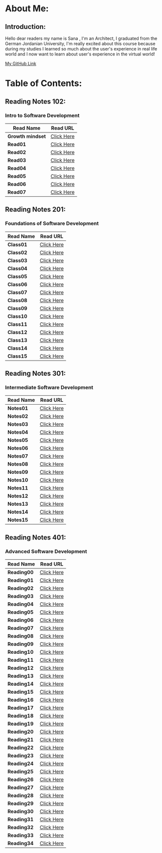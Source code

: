 # About Me:

## Introduction:

Hello dear readers my name is Sana ,
I'm an Architect, I graduated from the German Jordanian University, I'm really excited about this course because during my studies I learned so much about the user's experience in real life world and I now want to learn about user's experience in the virtual world!

[My GitHub Link ](https://github.com/SanaIshaqat)



# Table of Contents:

## Reading Notes 102:
### Intro to Software Development

Read Name | Read URL
------------ | -------------
**Growth mindset** | [Click Here](https://sanaishaqat.github.io/Reading-Notes/102Notes/GrowthMindset)
**Read01** | [Click Here](https://sanaishaqat.github.io/Reading-Notes/102Notes/Read01)
**Read02** | [Click Here](https://sanaishaqat.github.io/Reading-Notes/102Notes/Read02)
**Read03** | [Click Here](https://sanaishaqat.github.io/Reading-Notes/102Notes/Read03)
**Read04** | [Click Here](https://sanaishaqat.github.io/Reading-Notes/102Notes/Read04)
**Read05** | [Click Here](https://sanaishaqat.github.io/Reading-Notes/102Notes/Read05)
**Read06** | [Click Here](https://sanaishaqat.github.io/Reading-Notes/102Notes/Read06)
**Read07** | [Click Here](https://sanaishaqat.github.io/Reading-Notes/102Notes/Read07)

## Reading Notes 201:
### Foundations of Software Development


Read Name | Read URL
------------ | -------------
**Class01** | [Click Here](https://sanaishaqat.github.io/Reading-Notes/201Notes/Class01)
**Class02** | [Click Here](https://sanaishaqat.github.io/Reading-Notes/201Notes/Class02)
**Class03** | [Click Here](https://sanaishaqat.github.io/Reading-Notes/201Notes/Class03)
**Class04** | [Click Here](https://sanaishaqat.github.io/Reading-Notes/201Notes/Class04)
**Class05** | [Click Here](https://sanaishaqat.github.io/Reading-Notes/201Notes/Class05)
**Class06** | [Click Here](https://sanaishaqat.github.io/Reading-Notes/201Notes/Class06)
**Class07** | [Click Here](https://sanaishaqat.github.io/Reading-Notes/201Notes/Class07)
**Class08** | [Click Here](https://sanaishaqat.github.io/Reading-Notes/201Notes/Class08)
**Class09** | [Click Here](https://sanaishaqat.github.io/Reading-Notes/201Notes/Class09)
**Class10** | [Click Here](https://sanaishaqat.github.io/Reading-Notes/201Notes/Class10)
**Class11** | [Click Here](https://sanaishaqat.github.io/Reading-Notes/201Notes/Class11)
**Class12** | [Click Here](https://sanaishaqat.github.io/Reading-Notes/201Notes/Class12)
**Class13** | [Click Here](https://sanaishaqat.github.io/Reading-Notes/201Notes/Class13)
**Class14** | [Click Here](https://sanaishaqat.github.io/Reading-Notes/201Notes/Class14)
**Class15** | [Click Here](https://sanaishaqat.github.io/Reading-Notes/201Notes/Class15)

## Reading Notes 301:
### Intermediate Software Development


Read Name | Read URL
------------ | -------------
**Notes01** | [Click Here](https://sanaishaqat.github.io/Reading-Notes/301Notes/Notes01)
**Notes02** | [Click Here](https://sanaishaqat.github.io/Reading-Notes/301Notes/Notes02)
**Notes03** | [Click Here](https://sanaishaqat.github.io/Reading-Notes/301Notes/Notes03)
**Notes04** | [Click Here](https://sanaishaqat.github.io/Reading-Notes/301Notes/Notes04)
**Notes05** | [Click Here](https://sanaishaqat.github.io/Reading-Notes/301Notes/Notes05)
**Notes06** | [Click Here](https://sanaishaqat.github.io/Reading-Notes/301Notes/Notes06)
**Notes07** | [Click Here](https://sanaishaqat.github.io/Reading-Notes/301Notes/Notes07)
**Notes08** | [Click Here](https://sanaishaqat.github.io/Reading-Notes/301Notes/Notes08)
**Notes09** | [Click Here](https://sanaishaqat.github.io/Reading-Notes/301Notes/Notes09)
**Notes10** | [Click Here](https://sanaishaqat.github.io/Reading-Notes/301Notes/Notes10)
**Notes11** | [Click Here](https://sanaishaqat.github.io/Reading-Notes/301Notes/Notes11)
**Notes12** | [Click Here](https://sanaishaqat.github.io/Reading-Notes/301Notes/Notes12)
**Notes13** | [Click Here](https://sanaishaqat.github.io/Reading-Notes/301Notes/Notes13)
**Notes14** | [Click Here](https://sanaishaqat.github.io/Reading-Notes/301Notes/Notes14)
**Notes15** | [Click Here](https://sanaishaqat.github.io/Reading-Notes/301Notes/Notes15)


## Reading Notes 401:
### Advanced Software Development


Read Name | Read URL
------------ | -------------
**Reading00** | [Click Here](https://sanaishaqat.github.io/Reading-Notes/401Notes/Reading00)
**Reading01** | [Click Here](https://sanaishaqat.github.io/Reading-Notes/401Notes/Reading01)
**Reading02** | [Click Here](https://sanaishaqat.github.io/Reading-Notes/401Notes/Reading02)
**Reading03** | [Click Here](https://sanaishaqat.github.io/Reading-Notes/401Notes/Reading03)
**Reading04** | [Click Here](https://sanaishaqat.github.io/Reading-Notes/401Notes/Reading04)
**Reading05** | [Click Here](https://sanaishaqat.github.io/Reading-Notes/401Notes/Reading05)
**Reading06** | [Click Here](https://sanaishaqat.github.io/Reading-Notes/401Notes/Reading06)
**Reading07** | [Click Here](https://sanaishaqat.github.io/Reading-Notes/401Notes/Reading07)
**Reading08** | [Click Here](https://sanaishaqat.github.io/Reading-Notes/401Notes/Reading08)
**Reading09** | [Click Here](https://sanaishaqat.github.io/Reading-Notes/401Notes/Reading09)
**Reading10** | [Click Here](https://sanaishaqat.github.io/Reading-Notes/401Notes/Reading10)
**Reading11** | [Click Here](https://sanaishaqat.github.io/Reading-Notes/401Notes/Reading11)
**Reading12** | [Click Here](https://sanaishaqat.github.io/Reading-Notes/401Notes/Reading12)
**Reading13** | [Click Here](https://sanaishaqat.github.io/Reading-Notes/401Notes/Reading13)
**Reading14** | [Click Here](https://sanaishaqat.github.io/Reading-Notes/401Notes/Reading14)
**Reading15** | [Click Here](https://sanaishaqat.github.io/Reading-Notes/401Notes/Reading15)
**Reading16** | [Click Here](https://sanaishaqat.github.io/Reading-Notes/401Notes/Reading16)
**Reading17** | [Click Here](https://sanaishaqat.github.io/Reading-Notes/401Notes/Reading17)
**Reading18** | [Click Here](https://sanaishaqat.github.io/Reading-Notes/401Notes/Reading18)
**Reading19** | [Click Here](https://sanaishaqat.github.io/Reading-Notes/401Notes/Reading19)
**Reading20** | [Click Here](https://sanaishaqat.github.io/Reading-Notes/401Notes/Reading20)
**Reading21** | [Click Here](https://sanaishaqat.github.io/Reading-Notes/401Notes/Reading21)
**Reading22** | [Click Here](https://sanaishaqat.github.io/Reading-Notes/401Notes/Reading22)
**Reading23** | [Click Here](https://sanaishaqat.github.io/Reading-Notes/401Notes/Reading23)
**Reading24** | [Click Here](https://sanaishaqat.github.io/Reading-Notes/401Notes/Reading24)
**Reading25** | [Click Here](https://sanaishaqat.github.io/Reading-Notes/401Notes/Reading25)
**Reading26** | [Click Here](https://sanaishaqat.github.io/Reading-Notes/401Notes/Reading26)
**Reading27** | [Click Here](https://sanaishaqat.github.io/Reading-Notes/401Notes/Reading27)
**Reading28** | [Click Here](https://sanaishaqat.github.io/Reading-Notes/401Notes/Reading28)
**Reading29** | [Click Here](https://sanaishaqat.github.io/Reading-Notes/401Notes/Reading29)
**Reading30** | [Click Here](https://sanaishaqat.github.io/Reading-Notes/401Notes/Reading30)
**Reading31** | [Click Here](https://sanaishaqat.github.io/Reading-Notes/401Notes/Reading31)
**Reading32** | [Click Here](https://sanaishaqat.github.io/Reading-Notes/401Notes/Reading32)
**Reading33** | [Click Here](https://sanaishaqat.github.io/Reading-Notes/401Notes/Reading33)
**Reading34** | [Click Here](https://sanaishaqat.github.io/Reading-Notes/401Notes/Reading34)

